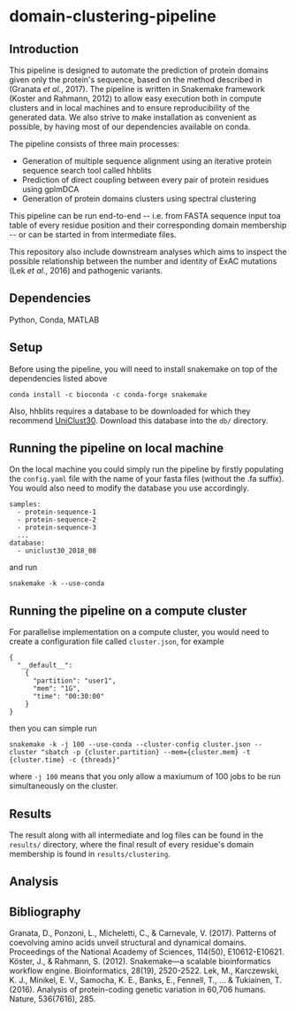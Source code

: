 # domain-clustering-pipeline

## Introduction
This pipeline is designed to automate the prediction of protein domains given only the protein's sequence, based on the method described in (Granata _et al._, 2017). The pipeline is written in Snakemake framework (Koster and Rahmann, 2012) to allow easy execution both in compute clusters and in local machines and to ensure reproducibility of the generated data. We also strive to make installation as convenient as possible, by having most of our dependencies available on conda. 

The pipeline consists of three main processes: 
- Generation of multiple sequence alignment using an iterative protein sequence search tool called hhblits   
- Prediction of direct coupling between every pair of protein residues using gplmDCA 
- Generation of protein domains clusters using spectral clustering 

This pipeline can be run end-to-end -- i.e. from FASTA sequence input toa table of every residue position and their corresponding domain membership -- or can be started in from intermediate files. 

This repository also include downstream analyses which aims to inspect the possible relationship between the number and identity of ExAC mutations (Lek _et al._, 2016) and pathogenic variants.  

## Dependencies
Python, Conda, MATLAB

## Setup
Before using the pipeline, you will need to install snakemake on top of the dependencies listed above
```
conda install -c bioconda -c conda-forge snakemake
```

Also, hhblits requires a database to be downloaded for which they recommend [UniClust30](https://uniclust.mmseqs.com/). Download this database into the `db/` directory.    

## Running the pipeline on local machine
On the local machine you could simply run the pipeline by firstly populating the `config.yaml` file with the name of your fasta files (without the .fa suffix). You would also need to modify the database you use accordingly.
```
samples: 
  - protein-sequence-1
  - protein-sequence-2
  - protein-sequence-3
  ...
database: 
  - uniclust30_2018_08
```
and run 
```
snakemake -k --use-conda 
```

## Running the pipeline on a compute cluster
For parallelise implementation on a compute cluster, you would need to create a configuration file called `cluster.json`, for example
```
{
  "__default__":
    {
      "partition": "user1",
      "mem": "1G",
      "time": "00:30:00"
    }                                                                                                                                                                       }          
```
then you can simple run
```
snakemake -k -j 100 --use-conda --cluster-config cluster.json --cluster "sbatch -p {cluster.partition} --mem={cluster.mem} -t {cluster.time} -c {threads}"
```
where `-j 100` means that you only allow a maxiumum of 100 jobs to be run simultaneously on the cluster. 

## Results 
The result along with all intermediate and log files can be found in the `results/` directory, where the final result of every residue's domain membership is found in `results/clustering`. 

## Analysis 



## Bibliography 
  Granata, D., Ponzoni, L., Micheletti, C., & Carnevale, V. (2017). Patterns of coevolving amino acids unveil structural and dynamical domains. Proceedings of the National Academy of Sciences, 114(50), E10612-E10621.
  Köster, J., & Rahmann, S. (2012). Snakemake—a scalable bioinformatics workflow engine. Bioinformatics, 28(19), 2520-2522.
  Lek, M., Karczewski, K. J., Minikel, E. V., Samocha, K. E., Banks, E., Fennell, T., ... & Tukiainen, T. (2016). Analysis of protein-coding genetic variation in 60,706 humans. Nature, 536(7616), 285.
